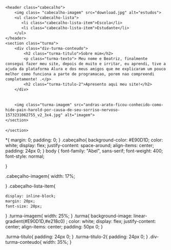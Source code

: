<!DOCTYPE html>
<html lang="en">
<head>
    <meta charset="UTF-8">
    <meta name="viewport" content="width=device-width, initial-scale=1.0">
    <title>Document</title>
    <link rel="preconnect" href="https://fonts.googleapis.com">
<link rel="preconnect" href="https://fonts.gstatic.com" crossorigin>
<link href="https://fonts.googleapis.com/css2?family=Abel&family=Dosis:wght@200..800&family=Libre+Baskerville&display=swap" rel="stylesheet">
</head>
<link rel="stylesheet" href="style.css">
<body>
   
    <header class="cabecalho"> 
        <img class= "cabecalho-imagem" src="download.jpg" alt="estudos">
        <ul class="cabecalho-lista">
           <li class="cabecalho-lista-item">Escola</li>
           <li class="cabecalho-lista-item">Estudante</li>
        </ul>
    </header>
    <section class="turma">
        <div class="div-turma-conteudo">
            <h2 class="turma-titulo">Sobre mim</h2>
            <p class="turma-texto"> Meu nome e Beatriz, finalmente consegui fazer meu site, depois de muito e irritar, eu aprendi, tive a ajuda da plataforma Alura e dos meus amigos que me explicaram um pouco melhor como funciona a parte de programacao, porem nao compreendi completamente! .</p>
            <h2 class="turma-titulo-2">Apresento aqui meu site!</h2>
        </div>

        
        <img class="turma-imagem" src="andras-arato-ficou-conhecido-como-hide-pain-harold-por-causa-de-seu-sorriso-nervoso-1573231062755_v2_3x4.jpg" alt="imagem">
    </section>

    </section>

</body>
</html>

    
*{
    margin: 0;
    padding: 0;
}
.cabeçalho{
    background-color: #E90D1D;
    color: white;
    display: flex;
    justify-content: space-around;
    align-items: center;
    padding: 24px 0;
}
body {
        font-family: "Abel", sans-serif;
        font-weight: 400;
        font-style: normal;
          
}


.cabeçalho-imagem{
width: 17%;

}
.cabeçalho-lista-item{

    display: inline-block;
    margin: 20px;
    font-size: 20px;
}
.turma-imagem{
    width: 25%;
}
.turma{
    background-image: linear-gradient(#E90D1D,#e218c0) ;
    color: white;
    display: flex;
    justify-content: center;
    align-items: center;
    padding: 50px 0;
}

.turma-titulo{
    padding: 24px 0;
}
.turma-titulo-2{
    padding: 24px 0;
}
.div-turma-conteudo{
width: 35%;
}
<css/>
